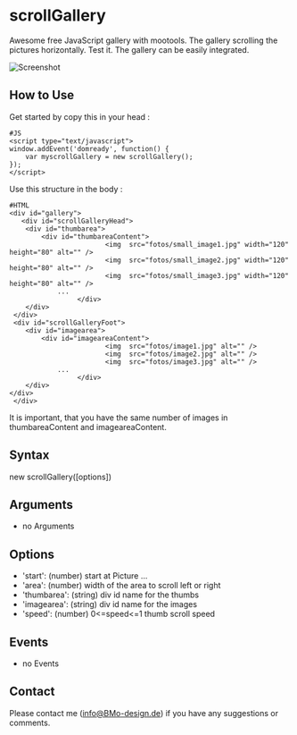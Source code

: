 scrollGallery 
==========

Awesome free JavaScript gallery with mootools. The gallery scrolling the pictures horizontally. Test it. The gallery can be easily integrated.

![Screenshot](http://software.bmo-design.de/demo/images/scrollGallery.png)

How to Use
----------

Get started by copy this in your head :

    #JS
    <script type="text/javascript">
    window.addEvent('domready', function() {
        var myscrollGallery = new scrollGallery();
    });
    </script>



Use this structure in the body :

    #HTML
    <div id="gallery">
       <div id="scrollGalleryHead">		
		<div id="thumbarea">
			<div id="thumbareaContent">
                            <img  src="fotos/small_image1.jpg" width="120" height="80" alt="" />
                            <img  src="fotos/small_image2.jpg" width="120" height="80" alt="" />
                            <img  src="fotos/small_image3.jpg" width="120" height="80" alt="" />
				...
                     </div> 
		</div> 
	 </div>
	 <div id="scrollGalleryFoot">
		<div id="imagearea">
			<div id="imageareaContent">
                            <img  src="fotos/image1.jpg" alt="" />
                            <img  src="fotos/image2.jpg" alt="" />
                            <img  src="fotos/image3.jpg" alt="" />
   				...
                     </div> 
		</div> 
	</div>
     </div>

It is important, that you have the same number of images in thumbareaContent and imageareaContent.
  
Syntax
----------

  new scrollGallery([options])
  
Arguments
----------

- no Arguments

Options
----------

* 'start': (number) start at Picture ...
* 'area': (number) width of the area to scroll left or right 
* 'thumbarea': (string) div id name for the thumbs
* 'imagearea': (string) div id name for the images 
* 'speed': (number) 0<=speed<=1 thumb scroll speed

Events
----------

- no Events

Contact
----------
Please contact me (info@BMo-design.de) if you have any suggestions or comments.
